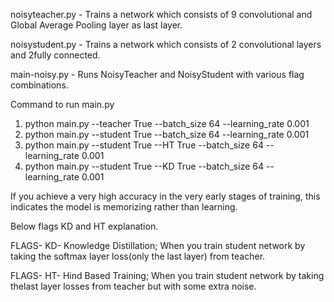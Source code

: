 noisyteacher.py - Trains a network which consists of 9 convolutional and Global Average Pooling layer as last layer.

noisystudent.py - Trains a network which consists of 2 convolutional layers and 2fully connected. 

main-noisy.py - Runs NoisyTeacher and NoisyStudent with various flag combinations.

Command to run main.py
1. python main.py --teacher True --batch_size 64 --learning_rate 0.001
2. python main.py --student True --batch_size 64 --learning_rate 0.001
3. python main.py --student True --HT True --batch_size 64 --learning_rate 0.001
4. python main.py --student True --KD True --batch_size 64 --learning_rate 0.001

If you achieve a very high accuracy in the very early stages of training, this indicates the model is memorizing rather than learning.

Below flags KD and HT explanation.

FLAGS- KD- Knowledge Distillation; When you train student network by taking the softmax layer loss(only the last layer) from teacher.

FLAGS- HT- Hind Based Training; When you train student network by taking thelast layer losses from teacher but with some extra noise.
 

